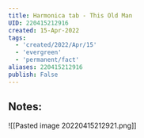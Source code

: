 ```yaml
---
title: Harmonica tab - This Old Man
UID: 220415212916
created: 15-Apr-2022
tags:
  - 'created/2022/Apr/15'
  - 'evergreen'
  - 'permanent/fact'
aliases: 220415212916
publish: False
---
```

## Notes:
![[Pasted image 20220415212921.png]]
